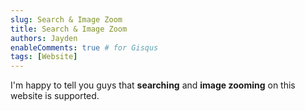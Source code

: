 ```yaml
---
slug: Search & Image Zoom
title: Search & Image Zoom
authors: Jayden
enableComments: true # for Gisqus
tags: [Website]
---
```


I'm happy to tell you guys that **searching** and **image zooming** on this website is supported.
